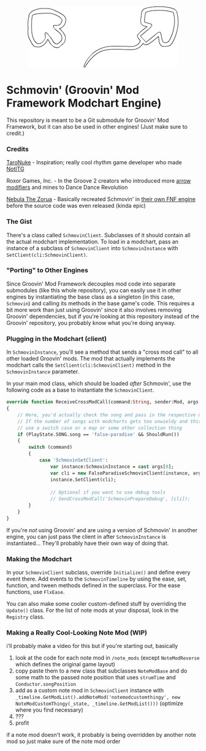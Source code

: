 <p align="center">
  <img src="https://github.com/4mbr0s3-2/Schmovin/blob/main/SchmovinLogo.png?raw=true" alt="Schmovin' Logo"/>
</p>

# Schmovin' (Groovin' Mod Framework Modchart Engine)
This repository is meant to be a Git submodule for Groovin' Mod Framework, but it can also be used in other engines! (Just make sure to credit.)

### Credits

[TaroNuke](https://twitter.com/TaroNuke) - Inspiration; really cool rhythm game developer who made [NotITG](https://notitg.heysora.net/)

Roxor Games, Inc. - In the Groove 2 creators who introduced more [arrow modifiers](http://manual.pocitac.com/en/modifiers.html) and mines to Dance Dance Revolution

[Nebula The Zorua](https://twitter.com/Nebula_Zorua) - Basically recreated Schmovin' in [their own FNF engine](https://github.com/nebulazorua/andromeda-engine/blob/e6686c04ccebada08d8574e1c46b6188738debb2/source/modchart/modifiers/PerspectiveModifier.hx) before the source code was even released (kinda epic)

### The Gist
There's a class called `SchmovinClient`. Subclasses of it should contain all the actual modchart implementation. 
To load in a modchart, pass an instance of a subclass of `SchmovinClient` into `SchmovinInstance` with `SetClient(cli:SchmovinClient)`.

### "Porting" to Other Engines
Since Groovin' Mod Framework decouples mod code into separate submodules (like this whole repository), you can easily use it in other engines by instantiating the base class as a singleton (in this case, `Schmovin`) and calling its methods in the base game's code. This requires a bit more work than just using Groovin' since it also involves removing  Groovin' dependencies, but if you're looking at this repository instead of the Groovin' repository, you probably know what you're doing anyway.  

### Plugging in the Modchart (client)
In `SchmovinInstance`, you'll see a method that sends a "cross mod call" to all other loaded Groovin' mods.
The mod that actually implements the modchart calls the `SetClient(cli:SchmovinClient)` method in the `SchmovinInstance` parameter.

In your main mod class, which should be loaded *after* Schmovin', use the following code as a base to instantiate the `SchmovinClient`.
```haxe
override function ReceiveCrossModCall(command:String, sender:Mod, args:Array<Dynamic>)
{
    // Here, you'd actually check the song and pass in the respective modchart
    // If the number of songs with modcharts gets too unwieldy and this code gets too long,
    // use a switch case or a map or some other collection thing 
    if (PlayState.SONG.song == 'false-paradise' && ShouldRun())
    {
        switch (command)
        {
            case 'SchmovinSetClient':
                var instance:SchmovinInstance = cast args[0];
                var cli = new FalseParadiseSchmovinClient(instance, args[1], args[2]);
                instance.SetClient(cli);
                
                // Optional if you want to use debug tools
                // SendCrossModCall('SchmovinPrepareDebug', [cli]);
        }
    }
}
```

If you're *not* using Groovin' and are using a version of Schmovin' in another engine, you can just pass the client in after `SchmovinInstance` is instantiated... They'll probably have their own way of doing that.

### Making the Modchart
In your `SchmovinClient` subclass, override `Initialize()` and define every event there.
Add events to the `SchmovinTimeline` by using the ease, set, function, and tween methods defined in the superclass.
For the ease functions, use `FlxEase`.

You can also make some cooler custom-defined stuff by overriding the `Update()` class.
For the list of note mods at your disposal, look in the `Registry` class.

### Making a Really Cool-Looking Note Mod (WIP)
i'll probably make a video for this but if you're starting out, basically
1. look at the code for each note mod in `/note_mods` (except `NoteModReverse` which defines the original game layout)
2. copy paste them to a new class that subclasses `NoteModBase` and do some math to the passed note position that uses `strumTime` and `Conductor.songPosition`
3. add as a custom note mod in `SchmovinClient` instance with `_timeline.GetModList().addNoteMod('notemodcustomthingy', new NoteModCustomThingy(_state, _timeline.GetModList()))` (optimize where you find necessary)
4. ???
6. profit

if a note mod doesn't work, it probably is being overridden by another note mod so just make sure of the note mod order
